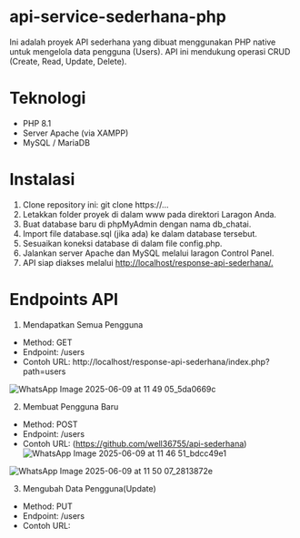 # api-service-sederhana-php
Ini adalah proyek API sederhana yang dibuat menggunakan PHP native untuk mengelola data pengguna (Users). API ini mendukung operasi CRUD (Create, Read, Update, Delete).

# Teknologi
- PHP 8.1
- Server Apache (via XAMPP)
- MySQL / MariaDB

# Instalasi
1. Clone repository ini: git clone https://...
2. Letakkan folder proyek di dalam www pada direktori Laragon Anda.
3. Buat database baru di phpMyAdmin dengan nama db_chatai.
4. Import file database.sql (jika ada) ke dalam database tersebut.
5. Sesuaikan koneksi database di dalam file config.php.
6. Jalankan server Apache dan MySQL melalui laragon Control Panel.
7. API siap diakses melalui [http://localhost/response-api-sederhana/.](https://github.com/well36755/api-sederhana)

# Endpoints API

1. Mendapatkan Semua Pengguna
- Method: GET
- Endpoint: /users
- Contoh URL: http://localhost/response-api-sederhana/index.php?path=users

![WhatsApp Image 2025-06-09 at 11 49 05_5da0669c](https://github.com/user-attachments/assets/3001550d-7bfb-41a9-92e9-3621ddb6ede3)

2. Membuat Pengguna Baru
- Method: POST
- Endpoint: /users
- Contoh URL: (https://github.com/well36755/api-sederhana)
![WhatsApp Image 2025-06-09 at 11 46 51_bdcc49e1](https://github.com/user-attachments/assets/2cd93730-9f5b-463c-92dd-1f3a7ff89f71)

![WhatsApp Image 2025-06-09 at 11 50 07_2813872e](https://github.com/user-attachments/assets/8e52e6a6-42bd-4fdc-b1b5-ff2f6287e0b8)

3. Mengubah Data Pengguna(Update)
- Method: PUT
- Endpoint: /users
- Contoh URL:

